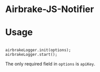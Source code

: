 Airbrake-JS-Notifier
====================

<h1>Usage</h1>

<code>
airbrakeLogger.init(options);
airbrakeLogger.start();
</code>

The only required field in `options` is `apiKey`.
